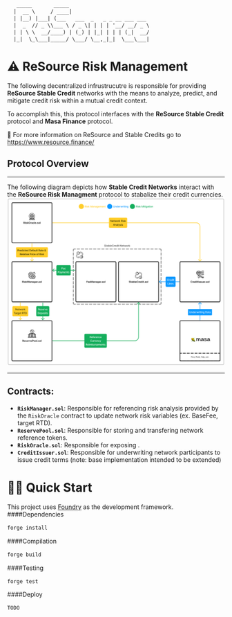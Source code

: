 ```
   _____       _____
  |  __ \     / ____|
  | |__) |___| (___   ___  _   _ _ __ ___ ___
  |  _  // _ \\___ \ / _ \| | | | '__/ __/ _ \
  | | \ \  __/____) | (_) | |_| | | | (_|  __/
  |_|  \_\___|_____/ \___/ \__,_|_|  \___\___|
```

# ⚠️ ReSource Risk Management

The following decentralized infrustrucutre is responsible for providing **ReSource Stable Credit** networks with the means to analyze, predict, and mitigate credit risk within a mutual credit context.

To accomplish this, this protocol interfaces with the **ReSource Stable Credit** protocol and **Masa Finance** protocol.

📕 For more information on ReSource and Stable Credits go to https://www.resource.finance/

## Protocol Overview

---

The following diagram depicts how **Stable Credit Networks** interact with the **ReSource Risk Managment** protocol to stabalize their credit currencies.  
![alt text](./diagram.png)

---

## Contracts:

- **`RiskManager.sol`**: Responsible for referencing risk analysis provided by the `RiskOracle` contract to update network risk variables (ex. BaseFee, target RTD).
- **`ReservePool.sol`**: Responsible for storing and transfering network reference tokens.
- **`RiskOracle.sol`**: Responsible for exposing .
- **`CreditIssuer.sol`**: Responsible for underwriting network participants to issue credit terms (note: base implementation intended to be extended)

# 🏄‍♂️ Quick Start

This project uses [Foundry](https://github.com/foundry-rs/foundry) as the development framework.
####Dependencies

```bash
forge install
```

####Compilation

```bash
forge build
```

####Testing

```bash
forge test
```

####Deploy

```bash
TODO
```
